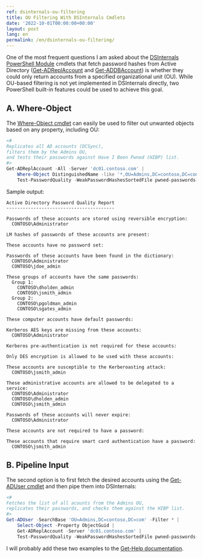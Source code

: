 ```yaml
---
ref: dsinternals-ou-filtering
title: OU Filtering With DSInternals Cmdlets
date: '2022-10-01T00:00:00+00:00'
layout: post
lang: en
permalink: /en/dsinternals-ou-filtering/
---
```


One of the most frequent questions I am asked about the [DSInternals PowerShell Module](https://github.com/MichaelGrafnetter/DSInternals) cmdlets that fetch password hashes from Active Directory ([Get-ADReplAccount](https://github.com/MichaelGrafnetter/DSInternals/blob/master/Documentation/PowerShell/Get-ADReplAccount.md) and [Get-ADDBAccount](https://github.com/MichaelGrafnetter/DSInternals/blob/master/Documentation/PowerShell/Get-ADDBAccount.md)) is whether they could only return accounts from a specified organizational unit (OU). While OU-based filtering is not yet implemented in DSInternals directly, two PowerShell built-in features could be used to achieve this goal.

## A. Where-Object

The [Where-Object cmdlet](https://learn.microsoft.com/en-us/powershell/module/microsoft.powershell.core/where-object?view=powershell-5.1) can easily be used to filter out unwanted objects based on any property, including OU:

```powershell
<#
Replicates all AD accounts (DCSync),
filters them by the Admins OU,
and tests their passwords against Have I Been Pwned (HIBP) list.
#>
Get-ADReplAccount -All -Server 'dc01.contoso.com' |
    Where-Object DistinguishedName -like '*,OU=Admins,DC=contoso,DC=com' |
    Test-PasswordQuality -WeakPasswordHashesSortedFile pwned-passwords-ntlm-ordered-by-hash-v7.txt
```

<!--more-->

Sample output:

```
Active Directory Password Quality Report
----------------------------------------

Passwords of these accounts are stored using reversible encryption:
  CONTOSO\Administrator

LM hashes of passwords of these accounts are present:

These accounts have no password set:

Passwords of these accounts have been found in the dictionary:
  CONTOSO\Administrator
  CONTOSO\jdoe_admin

These groups of accounts have the same passwords:
  Group 1:
    CONTOSO\dholden_admin
    CONTOSO\jsmith_admin
  Group 2:
    CONTOSO\pgoldman_admin
    CONTOSO\sgates_admin

These computer accounts have default passwords:

Kerberos AES keys are missing from these accounts:
  CONTOSO\Administrator

Kerberos pre-authentication is not required for these accounts:

Only DES encryption is allowed to be used with these accounts:

These accounts are susceptible to the Kerberoasting attack:
  CONTOSO\jsmith_admin

These administrative accounts are allowed to be delegated to a service:
  CONTOSO\Administrator
  CONTOSO\dholden_admin
  CONTOSO\jsmith_admin

Passwords of these accounts will never expire:
  CONTOSO\Administrator

These accounts are not required to have a password:

These accounts that require smart card authentication have a password:
  CONTOSO\jsmith_admin
```

## B. Pipeline Input

The second option is to first fetch the desired accounts using the [Get-ADUser cmdlet](https://learn.microsoft.com/en-us/powershell/module/activedirectory/get-aduser) and then pipe them into DSInternals:

```powershell
<#
Fetches the list of all acounts from the Admins OU,
replicates their passwords, and checks them against the HIBP list.
#>
Get-ADUser -SearchBase 'OU=Admins,DC=contoso,DC=com' -Filter * |
    Select-Object -Property ObjectGuid |
    Get-ADReplAccount -Server 'dc01.contoso.com' |
    Test-PasswordQuality -WeakPasswordHashesSortedFile pwned-passwords-ntlm-ordered-by-hash-v7.txt
```

I will probably add these two examples to the [Get-Help documentation](https://github.com/MichaelGrafnetter/DSInternals/blob/master/Documentation/PowerShell/Readme.md).